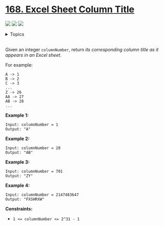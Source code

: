 # [168. Excel Sheet Column Title](https://leetcode.com/problems/excel-sheet-column-title/)

![](https://img.shields.io/badge/Difficulty-Easy-green.svg)
![](https://img.shields.io/badge/Difficulty-Medium-F8AF40.svg)
![](https://img.shields.io/badge/Difficulty-Hard-red.svg)


<details>
<summary>Topics</summary>

* [`String`](https://leetcode.com/tag/string/) 
* [`Math`](https://leetcode.com/tag/math/) 

</details>
<br />

Given an integer `columnNumber`, return *its corresponding column title as it appears in an Excel sheet*.

For example:

```
A -> 1
B -> 2
C -> 3
...
Z -> 26
AA -> 27
AB -> 28 
...
```

**Example 1:**

```
Input: columnNumber = 1
Output: "A"
```

**Example 2:**

```
Input: columnNumber = 28
Output: "AB"
```

**Example 3:**

```
Input: columnNumber = 701
Output: "ZY"
```

**Example 4:**

```
Input: columnNumber = 2147483647
Output: "FXSHRXW"
```

**Constraints:**

 + `1 <= columnNumber <= 2^31 - 1`
